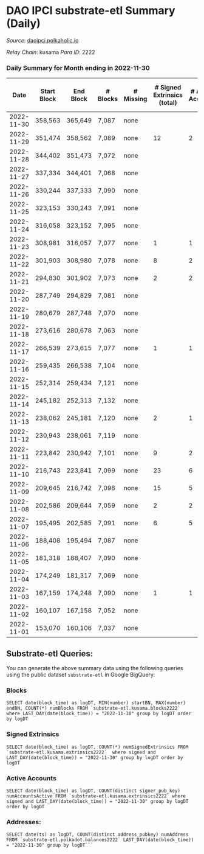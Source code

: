 # DAO IPCI substrate-etl Summary (Daily)

_Source_: [daoipci.polkaholic.io](https://daoipci.polkaholic.io)

*Relay Chain*: kusama
*Para ID*: 2222



### Daily Summary for Month ending in 2022-11-30


| Date | Start Block | End Block | # Blocks | # Missing | # Signed Extrinsics (total) | # Active Accounts | # Addresses with Balances | # Events | # Transfers | # XCM Transfers In | # XCM Transfers Out |
| ---- | ----------- | --------- | -------- | --------- | --------------------------- | ----------------- | ------------------------- | -------- | ----------- | ------------------ | ------------------- |
| 2022-11-30 | 358,563 | 365,649 | 7,087 | none  |  |  | 890 | 35,435 |   |   |   |
| 2022-11-29 | 351,474 | 358,562 | 7,089 | none  | 12 | 2 | 890 | 35,492 |   |   |   |
| 2022-11-28 | 344,402 | 351,473 | 7,072 | none  |  |  | 890 | 35,360 |   |   |   |
| 2022-11-27 | 337,334 | 344,401 | 7,068 | none  |  |  |  | 35,340 |   |   |   |
| 2022-11-26 | 330,244 | 337,333 | 7,090 | none  |  |  | 890 | 35,450 |   |   |   |
| 2022-11-25 | 323,153 | 330,243 | 7,091 | none  |  |  |  | 35,455 |   |   |   |
| 2022-11-24 | 316,058 | 323,152 | 7,095 | none  |  |  | 890 | 35,475 |   |   |   |
| 2022-11-23 | 308,981 | 316,057 | 7,077 | none  | 1 | 1 | 890 | 35,390 |   |   |   |
| 2022-11-22 | 301,903 | 308,980 | 7,078 | none  | 8 | 2 |  | 35,427 | 1  |   |   |
| 2022-11-21 | 294,830 | 301,902 | 7,073 | none  | 2 | 2 | 890 | 35,375 |   |   |   |
| 2022-11-20 | 287,749 | 294,829 | 7,081 | none  |  |  | 890 | 35,405 |   |   |   |
| 2022-11-19 | 280,679 | 287,748 | 7,070 | none  |  |  | 890 | 35,350 |   |   |   |
| 2022-11-18 | 273,616 | 280,678 | 7,063 | none  |  |  | 890 | 35,315 |   |   |   |
| 2022-11-17 | 266,539 | 273,615 | 7,077 | none  | 1 | 1 |  | 35,392 |   |   |   |
| 2022-11-16 | 259,435 | 266,538 | 7,104 | none  |  |  |  | 35,520 |   |   |   |
| 2022-11-15 | 252,314 | 259,434 | 7,121 | none  |  |  |  | 35,605 |   |   |   |
| 2022-11-14 | 245,182 | 252,313 | 7,132 | none  |  |  | 890 | 35,662 |   |   |   |
| 2022-11-13 | 238,062 | 245,181 | 7,120 | none  | 2 | 1 |  | 35,606 |   |   |   |
| 2022-11-12 | 230,943 | 238,061 | 7,119 | none  |  |  |  | 35,595 |   |   |   |
| 2022-11-11 | 223,842 | 230,942 | 7,101 | none  | 9 | 2 |  | 35,545 |   |   |   |
| 2022-11-10 | 216,743 | 223,841 | 7,099 | none  | 23 | 6 |  | 35,590 | 2  |   |   |
| 2022-11-09 | 209,645 | 216,742 | 7,098 | none  | 15 | 5 |  | 35,553 | 5  |   |   |
| 2022-11-08 | 202,586 | 209,644 | 7,059 | none  | 2 | 2 |  | 35,307 | 1  |   |   |
| 2022-11-07 | 195,495 | 202,585 | 7,091 | none  | 6 | 5 |  | 35,481 | 3  |   |   |
| 2022-11-06 | 188,408 | 195,494 | 7,087 | none  |  |  |  | 35,435 |   |   |   |
| 2022-11-05 | 181,318 | 188,407 | 7,090 | none  |  |  |  | 35,450 |   |   |   |
| 2022-11-04 | 174,249 | 181,317 | 7,069 | none  |  |  | 886 | 35,345 |   |   |   |
| 2022-11-03 | 167,159 | 174,248 | 7,090 | none  | 1 | 1 | 886 | 31,051 |   |   |   |
| 2022-11-02 | 160,107 | 167,158 | 7,052 | none  |  |  |  | 34,446 |   |   |   |
| 2022-11-01 | 153,070 | 160,106 | 7,037 | none  |  |  |  | 35,185 |   |   |   |

## Substrate-etl Queries:
You can generate the above summary data using the following queries using the public dataset `substrate-etl` in Google BigQuery:


### Blocks
```
SELECT date(block_time) as logDT, MIN(number) startBN, MAX(number) endBN, COUNT(*) numBlocks FROM `substrate-etl.kusama.blocks2222`  where LAST_DAY(date(block_time)) = "2022-11-30" group by logDT order by logDT
```


### Signed Extrinsics
```
SELECT date(block_time) as logDT, COUNT(*) numSignedExtrinsics FROM `substrate-etl.kusama.extrinsics2222`  where signed and LAST_DAY(date(block_time)) = "2022-11-30" group by logDT order by logDT
```


### Active Accounts
```
SELECT date(block_time) as logDT, COUNT(distinct signer_pub_key) numAccountsActive FROM `substrate-etl.kusama.extrinsics2222` where signed and LAST_DAY(date(block_time)) = "2022-11-30" group by logDT order by logDT
```


### Addresses:
```
SELECT date(ts) as logDT, COUNT(distinct address_pubkey) numAddress FROM `substrate-etl.polkadot.balances2222` LAST_DAY(date(block_time)) = "2022-11-30" group by logDT```

